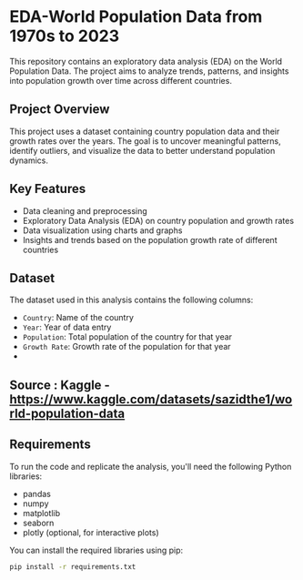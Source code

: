 # EDA-World Population Data from 1970s to 2023

This repository contains an exploratory data analysis (EDA) on the World Population Data. The project aims to analyze trends, patterns, and insights into population growth over time across different countries.

## Project Overview

This project uses a dataset containing country population data and their growth rates over the years. The goal is to uncover meaningful patterns, identify outliers, and visualize the data to better understand population dynamics.

## Key Features

- Data cleaning and preprocessing
- Exploratory Data Analysis (EDA) on country population and growth rates
- Data visualization using charts and graphs
- Insights and trends based on the population growth rate of different countries

## Dataset

The dataset used in this analysis contains the following columns:
- `Country`: Name of the country
- `Year`: Year of data entry
- `Population`: Total population of the country for that year
- `Growth Rate`: Growth rate of the population for that year
- 
## Source : Kaggle - https://www.kaggle.com/datasets/sazidthe1/world-population-data

## Requirements

To run the code and replicate the analysis, you'll need the following Python libraries:
- pandas
- numpy
- matplotlib
- seaborn
- plotly (optional, for interactive plots)

You can install the required libraries using pip:
```bash
pip install -r requirements.txt
